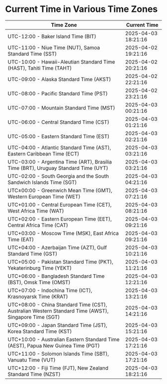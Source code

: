 # Current Time in Various Time Zones

| Time Zone | Current Time |
|-----------|--------------|
| UTC-12:00 - Baker Island Time (BIT) | 2025-04-03 18:21:16 |
| UTC-11:00 - Niue Time (NUT), Samoa Standard Time (SST) | 2025-04-02 19:21:16 |
| UTC-10:00 - Hawaii-Aleutian Standard Time (HAST), Tahiti Time (TAHT) | 2025-04-02 20:21:16 |
| UTC-09:00 - Alaska Standard Time (AKST) | 2025-04-02 22:21:16 |
| UTC-08:00 - Pacific Standard Time (PST) | 2025-04-02 23:21:16 |
| UTC-07:00 - Mountain Standard Time (MST) | 2025-04-03 00:21:16 |
| UTC-06:00 - Central Standard Time (CST) | 2025-04-03 01:21:16 |
| UTC-05:00 - Eastern Standard Time (EST) | 2025-04-03 02:21:16 |
| UTC-04:00 - Atlantic Standard Time (AST), Eastern Caribbean Time (ECT) | 2025-04-03 03:21:16 |
| UTC-03:00 - Argentina Time (ART), Brasília Time (BRT), Uruguay Standard Time (UYT) | 2025-04-03 03:21:16 |
| UTC-02:00 - South Georgia and the South Sandwich Islands Time (SGT) | 2025-04-03 04:21:16 |
| UTC±00:00 - Greenwich Mean Time (GMT), Western European Time (WET) | 2025-04-03 07:21:16 |
| UTC+01:00 - Central European Time (CET), West Africa Time (WAT) | 2025-04-03 08:21:16 |
| UTC+02:00 - Eastern European Time (EET), Central Africa Time (CAT) | 2025-04-03 09:21:16 |
| UTC+03:00 - Moscow Time (MSK), East Africa Time (EAT) | 2025-04-03 09:21:16 |
| UTC+04:00 - Azerbaijan Time (AZT), Gulf Standard Time (GST) | 2025-04-03 10:21:16 |
| UTC+05:00 - Pakistan Standard Time (PKT), Yekaterinburg Time (YEKT) | 2025-04-03 11:21:16 |
| UTC+06:00 - Bangladesh Standard Time (BST), Omsk Time (OMST) | 2025-04-03 12:21:16 |
| UTC+07:00 - Indochina Time (ICT), Krasnoyarsk Time (KRAT) | 2025-04-03 13:21:16 |
| UTC+08:00 - China Standard Time (CST), Australian Western Standard Time (AWST), Singapore Time (SGT) | 2025-04-03 14:21:16 |
| UTC+09:00 - Japan Standard Time (JST), Korea Standard Time (KST) | 2025-04-03 15:21:16 |
| UTC+10:00 - Australian Eastern Standard Time (AEST), Papua New Guinea Time (PGT) | 2025-04-03 17:21:16 |
| UTC+11:00 - Solomon Islands Time (SBT), Vanuatu Time (VUT) | 2025-04-03 17:21:16 |
| UTC+12:00 - Fiji Time (FJT), New Zealand Standard Time (NZST) | 2025-04-03 18:21:16 |
